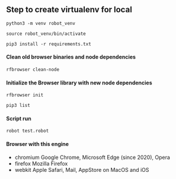 ## Step to create virtualenv for local
``` shell 
python3 -m venv robot_venv 
```
``` shell 
source robot_venv/bin/activate
```
``` shell 
pip3 install -r requirements.txt
```
#### Clean old browser binaries and node dependencies
``` shell 
rfbrowser clean-node
```
#### Initialize the Browser library with new node dependencies
``` shell 
rfbrowser init
```

``` shell 
pip3 list
```

#### Script run
``` shell 
robot test.robot
```

#### Browser with this engine
- chromium	Google Chrome, Microsoft Edge (since 2020), Opera
- firefox	Mozilla Firefox
- webkit	Apple Safari, Mail, AppStore on MacOS and iOS
